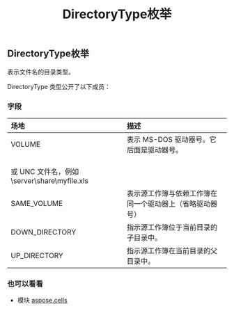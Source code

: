 ﻿---
title: DirectoryType枚举
second_title: Aspose.Cells for Python via .NET API 参考资料
description:
type: docs
weight: 1960
url: /zh/python-net/aspose.cells/directorytype/
is_root: false
---
##  DirectoryType枚举
表示文件名的目录类型。



DirectoryType 类型公开了以下成员：

### 字段
|场地|描述|
| :- | :- |
| VOLUME |表示 MS-DOS 驱动器号。它后面是驱动器号。<br/>或 UNC 文件名，例如 \\server\share\myfile.xls|
| SAME_VOLUME |表示源工作簿与依赖工作簿在同一个驱动器上（省略驱动器号）|
| DOWN_DIRECTORY |指示源工作簿位于当前目录的子目录中。|
| UP_DIRECTORY |指示源工作簿在当前目录的父目录中。|



### 也可以看看
* 模块 [aspose.cells](..)
